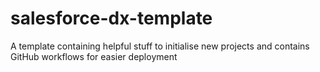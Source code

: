 # salesforce-dx-template
A template containing helpful stuff to initialise new projects and contains GitHub workflows for easier deployment 
